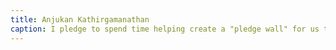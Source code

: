 ```yaml
---
title: Anjukan Kathirgamanathan
caption: I pledge to spend time helping create a "pledge wall" for us to display all our shaper pledges in an aesthetically pleasing and impactful manner. 
---
```

